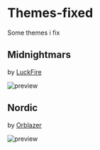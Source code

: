 # Themes-fixed

Some themes i fix


## Midnightmars

by [LuckFire](https://github.com/LuckFire)

![preview](https://i.imgur.com/wclnArm.png)


## Nordic

by [Orblazer](https://github.com/orblazer/discord-nordic)

![preview](https://i.imgur.com/utiXeNe.png)
